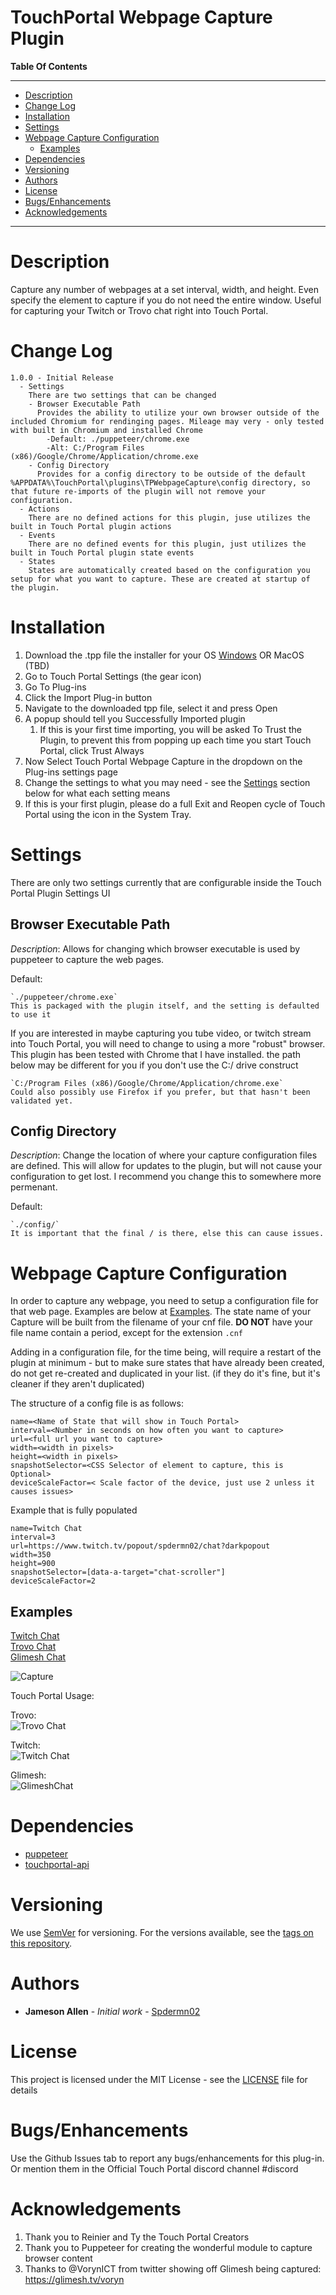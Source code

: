 <h1>TouchPortal Webpage Capture Plugin</h1>

**Table Of Contents**
___
- [Description](#description)
- [Change Log](#change-log)
- [Installation](#installation)
- [Settings](#settings)
- [Webpage Capture Configuration](#webpage-capture-configuration)
  - [Examples](#examples)
- [Dependencies](#dependencies)
- [Versioning](#versioning)
- [Authors](#authors)
- [License](#license)
- [Bugs/Enhancements](#bugsenhancements)
- [Acknowledgements](#acknowledgements)
___

# Description
Capture any number of webpages at a set interval, width, and height. Even specify the element to capture if you do not need the entire window. Useful for capturing your Twitch or Trovo chat right into Touch Portal.

# Change Log
```
1.0.0 - Initial Release
  - Settings
    There are two settings that can be changed
    - Browser Executable Path
      Provides the ability to utilize your own browser outside of the included Chromium for rendinging pages. Mileage may very - only tested with built in Chromium and installed Chrome
        -Default: ./puppeteer/chrome.exe
        -Alt: C:/Program Files (x86)/Google/Chrome/Application/chrome.exe
    - Config Directory
      Provides for a config directory to be outside of the default %APPDATA%\TouchPortal\plugins\TPWebpageCapture\config directory, so that future re-imports of the plugin will not remove your configuration.
  - Actions
    There are no defined actions for this plugin, juse utilizes the built in Touch Portal plugin actions
  - Events
    There are no defined events for this plugin, just utilizes the built in Touch Portal plugin state events
  - States
    States are automatically created based on the configuration you setup for what you want to capture. These are created at startup of the plugin.
```



# Installation
1. Download the .tpp file the installer for your OS [Windows](https://github.com/spdermn02/TouchPortal_WebpageCapture_Plugin/releases) OR MacOS (TBD)
1. Go to Touch Portal Settings (the gear icon)
2. Go To Plug-ins
3. Click the Import Plug-in button
4. Navigate to the downloaded tpp file, select it and press Open
5. A popup should tell you Successfully Imported plugin
   1. If this is your first time importing, you will be asked To Trust the Plugin, to prevent this from popping up each time you start Touch Portal, click Trust Always
6. Now Select Touch Portal Webpage Capture in the dropdown on the Plug-ins settings page
7. Change the settings to what you may need - see the [Settings](#settings) section below for what each setting means
8. If this is your first plugin, please do a full Exit and Reopen cycle of Touch Portal using the icon in the System Tray.
# Settings
There are only two settings currently that are configurable inside the Touch Portal Plugin Settings UI

**<h2>Browser Executable Path  </h2>** 

*Description*: Allows for changing which browser executable is used by puppeteer to capture the web pages. 

Default: 

    `./puppeteer/chrome.exe`
    This is packaged with the plugin itself, and the setting is defaulted to use it

If you are interested in maybe capturing you tube video, or twitch stream into Touch Portal, you will need to change to using a more "robust" browser. This plugin has been tested with Chrome that I have installed. the path below may be different for you if you don't use the C:/ drive construct

    `C:/Program Files (x86)/Google/Chrome/Application/chrome.exe`
    Could also possibly use Firefox if you prefer, but that hasn't been validated yet.

**<h2>Config Directory</h2>**

*Description*: Change the location of where your capture configuration files are defined. This will allow for updates to the plugin, but will not cause your configuration to get lost.  I recommend you change this to somewhere more permenant.

Default: 

    `./config/`
    It is important that the final / is there, else this can cause issues.
# Webpage Capture Configuration

In order to capture any webpage, you need to setup a configuration file for that web page.  Examples are below at [Examples](#examples). The state name of your Capture will be built from the filename of your cnf file. **DO NOT** have your file name contain a period, except for the extension `.cnf` 

Adding in a configuration file, for the time being, will require a restart of the plugin at minimum - but to make sure states that have already been created, do not get re-created and duplicated in your list. (if they do it's fine, but it's cleaner if they aren't duplicated)

The structure of a config file is as follows:
```
name=<Name of State that will show in Touch Portal>
interval=<Number in seconds on how often you want to capture>
url=<full url you want to capture>
width=<width in pixels>
height=<width in pixels>
snapshotSelector=<CSS Selector of element to capture, this is Optional>
deviceScaleFactor=< Scale factor of the device, just use 2 unless it causes issues>
```

Example that is fully populated
```
name=Twitch Chat
interval=3
url=https://www.twitch.tv/popout/spdermn02/chat?darkpopout
width=350
height=900
snapshotSelector=[data-a-target="chat-scroller"]
deviceScaleFactor=2
```

## Examples
[Twitch Chat](examples/TwitchChat.cnf) <br/>
[Trovo Chat](examples/TrovoChat.cnf) <br/>
[Glimesh Chat](examples/GlimeshChat.cnf)

![Capture](resources/images/Capture-Example.png)

Touch Portal Usage:

Trovo: <br/>
![Trovo Chat](resources/images/TrovoCapture-Example.png)

Twitch:<br/>
![Twitch Chat](resources/images/TwitchCapture-Example.png)

Glimesh:<br/>
![GlimeshChat](resources/images/GlimeshCapture-Example.png)

# Dependencies
 - [puppeteer](https://www.npmjs.com/package/puppeteer)
 - [touchportal-api](https://www.npmjs.com/package/touchportal-api)

# Versioning

We use [SemVer](http://semver.org/) for versioning. For the versions available, see the [tags on this repository](https://github.com/spdermn02/tpohm_plugin/tags).

# Authors

- **Jameson Allen** - _Initial work_ - [Spdermn02](https://github.com/spdermn02)

# License

This project is licensed under the MIT License - see the [LICENSE](LICENSE) file for details

# Bugs/Enhancements
Use the Github Issues tab to report any bugs/enhancements for this plug-in. Or mention them in the Official Touch Portal discord channel #discord

# Acknowledgements
1. Thank you to Reinier and Ty the Touch Portal Creators
2. Thank you to Puppeteer for creating the wonderful module to capture browser content
3. Thanks to @VorynICT from twitter showing off Glimesh being captured: https://glimesh.tv/voryn
